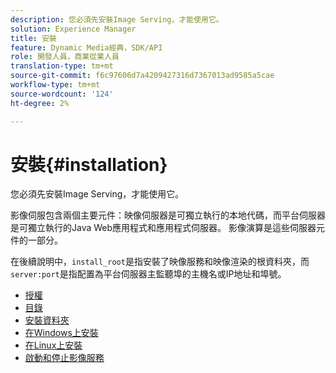 ```yaml
---
description: 您必須先安裝Image Serving，才能使用它。
solution: Experience Manager
title: 安裝
feature: Dynamic Media經典，SDK/API
role: 開發人員，商業從業人員
translation-type: tm+mt
source-git-commit: f6c97606d7a4209427316d7367013ad9585a5cae
workflow-type: tm+mt
source-wordcount: '124'
ht-degree: 2%

---
```



# 安裝{#installation}

您必須先安裝Image Serving，才能使用它。

影像伺服包含兩個主要元件：映像伺服器是可獨立執行的本地代碼，而平台伺服器是可獨立執行的Java Web應用程式和應用程式伺服器。 影像演算是這些伺服器元件的一部分。

在後續說明中，`install_root`是指安裝了映像服務和映像渲染的根資料夾，而`server:port`是指配置為平台伺服器主監聽埠的主機名或IP地址和埠號。

* [授權](c-licensing.md)
* [目錄](c-contents.md)
* [安裝資料夾](c-install-folder.md)
* [在Windows上安裝](t-installing-on-windows/t-installing-on-windows.md)
* [在Linux上安裝](c-installing-linux/c-installing-linux.md)
* [啟動和停止影像服務](t-starting-and-stopping/t-starting-and-stopping.md)
